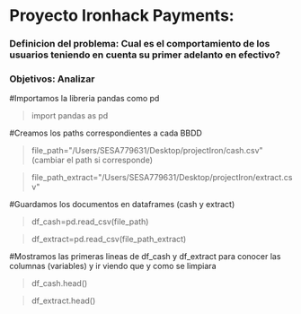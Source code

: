 # Proyecto Ironhack Payments:
### Definicion del problema: Cual es el comportamiento de los usuarios teniendo en cuenta su primer adelanto en efectivo?
### Objetivos: Analizar

#Importamos la libreria pandas como pd

>import pandas as pd

#Creamos los paths correspondientes a cada BBDD

>file_path="/Users/SESA779631/Desktop/projectIron/cash.csv" (cambiar el path si corresponde)

>file_path_extract="/Users/SESA779631/Desktop/projectIron/extract.csv" 

#Guardamos los documentos en dataframes (cash y extract)

>df_cash=pd.read_csv(file_path)

>df_extract=pd.read_csv(file_path_extract)

#Mostramos las primeras lineas de df_cash y df_extract para conocer las columnas (variables) y ir viendo que y como se limpiara

>df_cash.head()

>df_extract.head()

